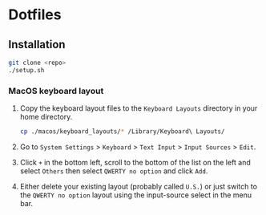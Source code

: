 # Dotfiles

## Installation

```bash
git clone <repo>
./setup.sh
```

### MacOS keyboard layout

1. Copy the keyboard layout files to the `Keyboard Layouts` directory in your home directory.

    ```bash
    cp ./macos/keyboard_layouts/* /Library/Keyboard\ Layouts/
    ```

2. Go to `System Settings` > `Keyboard` > `Text Input` > `Input Sources` > `Edit`.
3. Click `+` in the bottom left, scroll to the bottom of the list on the left and select `Others` then select `QWERTY no option` and click `Add`.
4. Either delete your existing layout (probably called `U.S.`) or just switch to the `QWERTY no option` layout using the input-source select in the menu bar.

